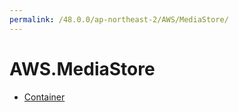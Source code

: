 ```yaml
---
permalink: /48.0.0/ap-northeast-2/AWS/MediaStore/
---
```


# AWS.MediaStore



* [Container](Container.md)